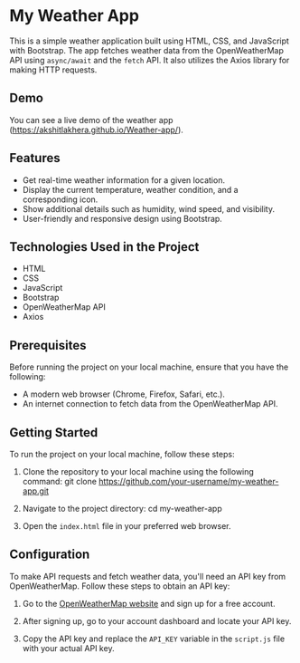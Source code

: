 # My Weather App
This is a simple weather application built using HTML, CSS, and JavaScript with Bootstrap. The app fetches weather data from the OpenWeatherMap API using `async/await` and the `fetch` API. It also utilizes the Axios library for making HTTP requests.

## Demo
You can see a live demo of the weather app (https://akshitlakhera.github.io/Weather-app/).

## Features

- Get real-time weather information for a given location.
- Display the current temperature, weather condition, and a corresponding icon.
- Show additional details such as humidity, wind speed, and visibility.
- User-friendly and responsive design using Bootstrap.

## Technologies Used in the    Project
- HTML
- CSS
- JavaScript
- Bootstrap
- OpenWeatherMap API
- Axios

## Prerequisites
Before running the project on your local machine, ensure that you have the following:

- A modern web browser (Chrome, Firefox, Safari, etc.).
- An internet connection to fetch data from the OpenWeatherMap API.

## Getting Started

To run the project on your local machine, follow these steps:

1. Clone the repository to your local machine using the following command:
   git clone https://github.com/your-username/my-weather-app.git
   
2. Navigate to the project directory:
cd my-weather-app

3. Open the `index.html` file in your preferred web browser.

## Configuration

To make API requests and fetch weather data, you'll need an API key from OpenWeatherMap. Follow these steps to obtain an API key:

1. Go to the [OpenWeatherMap website](https://openweathermap.org/) and sign up for a free account.

2. After signing up, go to your account dashboard and locate your API key.

3. Copy the API key and replace the `API_KEY` variable in the `script.js` file with your actual API key.


